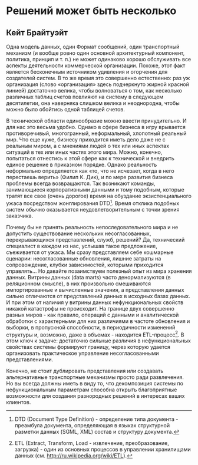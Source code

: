 # Решений может быть несколько

## Кейт Брайтуэйт

Одна модель данных, один Формат сообщений, один транспортный механизм
(и вообще ровно один основной архитектурный компонент, политика,
принцип и т. п.) не может одинаково хорошо обслуживать все аспекты
деятельности коммерческой организации. Похоже, этот факт является бесконечным
источником удивления и огорчения для создателей систем. В то же время
это совершенно естественно: раз уж организация (слово «организация»
здесь подчеркнуто жирной красной линией) достаточно велика, чтобы
волноваться о том, как несколько различных таблиц счетов повлияют на
систему в следующем десятилетии, она наверняка слишком велика и
неоднородна, чтобы можно было обойтись одной таблицей счетов.

В технической области единообразие можно ввести принудительно. И для
нас это весьма удобно. Однако в сфере бизнеса в игру врывается
противоречивый, многогранный, неформальный, хлопотный реальный мир. Что еще
хуже, бизнесу приходится иметь дело даже не с реальным миром, а с
мнениями людей о тех или иных аспектах ситуаций в тех или иных частях этого
мира. Можно, конечно, попытаться отнестись к этой сфере как к
технической и внедрить единое решение в приказном порядке. Однако реальность
неформально определяется как «то, что не исчезает, когда в него
перестаешь верить» (Филип К. Дик), и по мере развития бизнеса проблемы всегда
возвращаются. Так возникают команды, занимающиеся корпоративными
данными и тому подобным, которые тратят все свое (очень дорогое) время
на обуздание экзистенциального ужаса посредством жонглирования DTD[^1]. Время
отклика подобных систем обычно оказывается
неудовлетворительным с точки зрения заказчика.

Почему бы не принять реальность непоследовательного мира и не допустить
существование нескольких несогласованных, перекрывающихся
представлений, служб, решений? Да, технический специалист в каждом из нас,
услышав такое предложение, съеживается от ужаса. Мы сразу представляем себе
кошмарные сценарии: несогласованные обновления, лишние затраты на
сопровождение, клубки зависимостей, которыми приходится управлять... Но
давайте позаимствуем полезный опыт из мира хранения данных. Витрины
данных (data marts) часто денормализуются (в реляционном смысле), в них
произвольно смешиваются импортированные и вычисленные значения,
а представления данных сильно отличаются от представлений данных в
исходных базах данных. И при этом от наличия у витрины данных
нефункциональных свойств никакой катастрофы не происходит. На границе двух
совершенно разных миров - как правило, операций с данными и
аналитической обработки с характерными для них различиями в частоте обновления
и выборки, в пропускной способности, в периодичности изменений
структуры и, возможно, даже в объемах - находится ETL-процесс[^2]. В этом ключ
к задаче: достаточно сильные различия в нефункциональных свойствах
системы формируют границу, через которую удается организовать
практическое управление несогласованными представлениями.

Конечно, не стоит дублировать представления или создавать
альтернативные транспортные механизмы просто ради развлечения. Но вы всегда
должны иметь в виду то, что декомпозиция системы по нефункциональным
параметрам способна открыть благоприятные возможности для создания
разнородных решений в интересах ваших клиентов.

[^1]: DTD (Document Type Definition) - определение типа документа - преамбула
документа, определяющая в языках структурной разметки данных (SGML,
XML) состав и структуру документа.

[^2]: ETL (Extract, Transform, Load - извлечение, преобразование, загрузка) - один из
основных процессов в управлении хранилищами данных (см. http://ru.wikipedia.org/wiki/ETL).